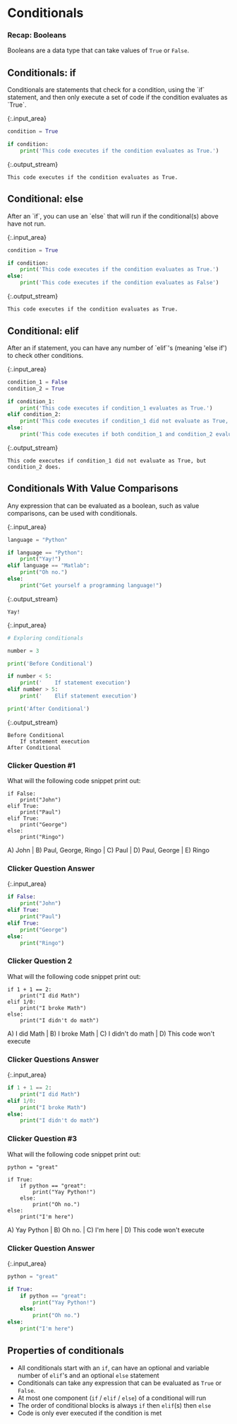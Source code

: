 

# Conditionals

### Recap: Booleans

Booleans are a data type that can take values of `True` or `False`. 

## Conditionals: if

<div class="alert alert-success">
Conditionals are statements that check for a condition, using the `if` statement, and then only execute a set of code if the condition evaluates as `True`.
</div>



{:.input_area}
```python
condition = True

if condition:
    print('This code executes if the condition evaluates as True.')
```


{:.output_stream}
```
This code executes if the condition evaluates as True.

```

## Conditional: else

<div class="alert alert-success">
After an `if`, you can use an `else` that will run if the conditional(s) above have not run.
</div>



{:.input_area}
```python
condition = True

if condition:
    print('This code executes if the condition evaluates as True.')
else: 
    print('This code executes if the condition evaluates as False')
```


{:.output_stream}
```
This code executes if the condition evaluates as True.

```

## Conditional: elif

<div class="alert alert-success">
After an if statement, you can have any number of `elif`'s (meaning 'else if') to check other conditions.
</div>



{:.input_area}
```python
condition_1 = False
condition_2 = True

if condition_1:
    print('This code executes if condition_1 evaluates as True.')
elif condition_2:
    print('This code executes if condition_1 did not evaluate as True, but condition_2 does.')
else: 
    print('This code executes if both condition_1 and condition_2 evaluate as False')
```


{:.output_stream}
```
This code executes if condition_1 did not evaluate as True, but condition_2 does.

```

## Conditionals With Value Comparisons

<div class="alert alert-success">
Any expression that can be evaluated as a boolean, such as value comparisons, can be used with conditionals.
</div>



{:.input_area}
```python
language = "Python"

if language == "Python":
    print("Yay!")
elif language == "Matlab":
    print("Oh no.")
else:
    print("Get yourself a programming language!")
```


{:.output_stream}
```
Yay!

```



{:.input_area}
```python
# Exploring conditionals

number = 3

print('Before Conditional')

if number < 5:
    print('    If statement execution')
elif number > 5:
    print('    Elif statement execution')

print('After Conditional')
```


{:.output_stream}
```
Before Conditional
    If statement execution
After Conditional

```

### Clicker Question #1

What will the following code snippet print out:

```
if False:
    print("John")
elif True:
    print("Paul")
elif True:
    print("George")
else:
    print("Ringo")
```

A) John | B) Paul, George, Ringo | C) Paul | D) Paul, George | E) Ringo

### Clicker Question Answer



{:.input_area}
```python
if False:
    print("John")
elif True:
    print("Paul")
elif True:
    print("George")
else:
    print("Ringo")
```


### Clicker Question 2

What will the following code snippet print out:

```
if 1 + 1 == 2:
    print("I did Math")
elif 1/0:
    print("I broke Math")
else:
    print("I didn't do math")
```

A) I did Math | B) I broke Math | C) I didn't do math | D) This code won't execute

### Clicker Questions Answer



{:.input_area}
```python
if 1 + 1 == 2:
    print("I did Math")
elif 1/0:
    print("I broke Math")
else:
    print("I didn't do math")
```


### Clicker Question #3

What will the following code snippet print out:

```
python = "great"

if True:
    if python == "great":
        print("Yay Python!")
    else:
        print("Oh no.")
else:
    print("I'm here")
```

A) Yay Python  | B) Oh no. | C) I'm here | D) This code won't execute

### Clicker Question Answer



{:.input_area}
```python
python = "great"

if True:
    if python == "great":
        print("Yay Python!")
    else:
        print("Oh no.")
else:
    print("I'm here")
```


## Properties of conditionals

- All conditionals start with an `if`, can have an optional and variable number of `elif`'s and an optional `else` statement
- Conditionals can take any expression that can be evaluated as `True` or `False`. 
- At most one component (`if` / `elif` / `else`) of a conditional will run
- The order of conditional blocks is always `if` then `elif`(s) then `else`
- Code is only ever executed if the condition is met
